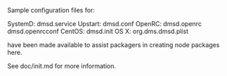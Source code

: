 Sample configuration files for:

SystemD: dmsd.service
Upstart: dmsd.conf
OpenRC:  dmsd.openrc
         dmsd.openrcconf
CentOS:  dmsd.init
OS X:    org.dms.dmsd.plist

have been made available to assist packagers in creating node packages here.

See doc/init.md for more information.
